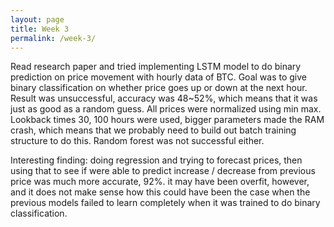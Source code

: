 ```yaml
---
layout: page
title: Week 3
permalink: /week-3/
---
```

Read research paper and tried implementing LSTM model to do binary prediction on price movement with hourly data of BTC. Goal was to give binary classification on whether
price goes up or down at the next hour. Result was unsuccessful, accuracy was 48~52%, which means that it was just as good as a random guess. All prices were normalized
using min max. Lookback times 30, 100 hours were used, bigger parameters made the RAM crash, which means that we probably need to build out batch training structure to do
this. Random forest was not successful either.

Interesting finding: doing regression and trying to forecast prices, then using that to see if were able to predict increase / decrease from previous price was much more
accurate, 92%. it may have been overfit, however, and it does not make sense how this could have been the case when the previous models failed to learn completely when it
was trained to do binary classification.
